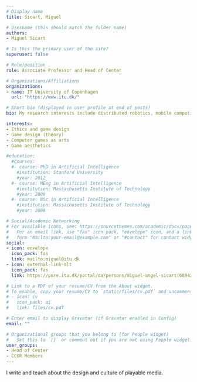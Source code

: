 ```yaml
---
# Display name
title: Sicart, Miguel

# Username (this should match the folder name)
authors:
- Miguel Sicart

# Is this the primary user of the site?
superuser: false

# Role/position
role: Associate Professor and Head of Center

# Organizations/Affiliations
organizations:
- name: IT University of Copenhagen
  url: "https://www.itu.dk/"

# Short bio (displayed in user profile at end of posts)
bio: My research interests include distributed robotics, mobile computing and programmable matter.

interests:
- Ethics and game design
- Game design (theory)
- Computer games as arts
- Game aesthetics

#education:
  #courses:
  #- course: PhD in Artificial Intelligence
    #institution: Stanford University
    #year: 2012
  #- course: MEng in Artificial Intelligence
    #institution: Massachusetts Institute of Technology
    #year: 2009
  #- course: BSc in Artificial Intelligence
    #institution: Massachusetts Institute of Technology
    #year: 2008

# Social/Academic Networking
# For available icons, see: https://sourcethemes.com/academic/docs/page-builder/#icons
#   For an email link, use "fas" icon pack, "envelope" icon, and a link in the
#   form "mailto:your-email@example.com" or "#contact" for contact widget.
social:
- icon: envelope
  icon_pack: fas
  link: mailto:miguel@itu.dk
- icon: external-link-alt
  icon_pack: fas
  link: https://pure.itu.dk/portal/da/persons/miguel-angel-sicart(689427b5-8d2a-44f3-b291-6db6ba598305).html 

# Link to a PDF of your resume/CV from the About widget.
# To enable, copy your resume/CV to `static/files/cv.pdf` and uncomment the lines below.
# - icon: cv
#   icon_pack: ai
#   link: files/cv.pdf

# Enter email to display Gravatar (if Gravatar enabled in Config)
email: ""

# Organizational groups that you belong to (for People widget)
#   Set this to `[]` or comment out if you are not using People widget.
user_groups:
- Head of Center
- CCGR Members
---
```


I write and teach about the design and culture of playable media.
